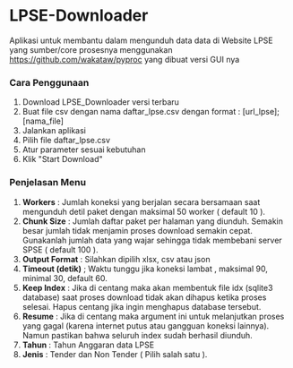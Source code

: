 # LPSE-Downloader
Aplikasi untuk membantu dalam mengunduh data data di Website LPSE yang sumber/core prosesnya menggunakan https://github.com/wakataw/pyproc yang dibuat versi GUI nya

### Cara Penggunaan ###
1. Download LPSE_Downloader versi terbaru
2. Buat file csv dengan nama daftar_lpse.csv dengan format : [url_lpse];[nama_file]
3. Jalankan aplikasi
4. Pilih file daftar_lpse.csv
5. Atur parameter sesuai kebutuhan
6. Klik "Start Download"

### Penjelasan Menu ###
1. **Workers** : Jumlah koneksi yang berjalan secara bersamaan saat mengunduh detil paket dengan maksimal 50 worker ( default 10 ).
2. **Chunk Size** : Jumlah daftar paket per halaman yang diunduh. Semakin besar jumlah tidak menjamin proses download semakin cepat. Gunakanlah jumlah data yang wajar sehingga tidak membebani server SPSE ( default 100 ).
3. **Output Format** : Silahkan dipilih xlsx, csv atau json
4. **Timeout (detik)** ; Waktu tunggu jika koneksi lambat , maksimal 90, minimal 30, default 60.
5. **Keep Index** : Jika di centang maka akan membentuk file idx (sqlite3 database) saat proses download tidak akan dihapus ketika proses selesai. Hapus centang jika ingin menghapus database tersebut.
6. **Resume** : Jika di centang maka argument ini untuk melanjutkan proses yang gagal (karena internet putus atau gangguan koneksi lainnya). Namun pastikan bahwa seluruh index sudah berhasil diunduh.
7. **Tahun** : Tahun Anggaran data LPSE
8. **Jenis** : Tender dan Non Tender ( Pilih salah satu ).

